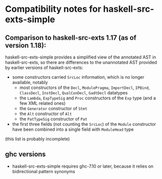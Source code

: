 # Compatibility notes for haskell-src-exts-simple

## Comparison to haskell-src-exts 1.17 (as of version 1.18):

haskell-src-exts-simple provides a simplified view of the annotated AST in haskell-src-exts, so there are differences to the unannotated AST provided by earlier versions of haskell-src-exts:

* some constructors carried `SrcLoc` information, which is no longer available, notably
  - most constructors of the `Decl`, `ModulePragma`, `ImportDecl`, `IPBind`, `ClassDecl`, `InstDecl`, `QualConDecl`, `GadtDecl` datatypes
  - the `Lambda`, `ExpTypeSig` and `Proc` constructors of the `Exp` type (and a few XML related ones)
  - the `Generator` constructor of `Stmt`
  - the `Alt` constructor of `Alt`
  - the `PatTypeSig` constructor of `Pat`
* the first three fields (not counting the `SrcLoc`) of the `Module` constructor have been combined into a single field with `ModuleHead` type

(this list is probably incomplete)

## ghc versions

* haskell-src-exts-simple requires ghc-7.10 or later, because it relies on bidirectional pattern synonyms
